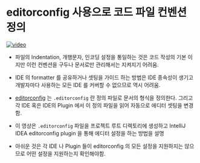 [videoUrl]: http://127.0.0.1:8082/example-video-04.mp4
[thumbnailUrl]: http://127.0.0.1:8082/example-image-04.webp
[tags]: idea,editconfig
[author]: me@aluc.io
[duration]: 00:58
[prev]: ./03-intellij-springboot-start.md
[next]: ./05-intellij-lombok.md

# editorconfig 사용으로 코드 파일 컨벤션 정의

[![video][thumbnailUrl]][videoUrl]

- 파일의 Indentation, 개행문자, 인코딩 설정을 통일하는 것은 코드 작성의 기본
  이지만 이런 컨벤션을 구두나 문서로만 관리해서는 지켜지기 어려움.

- IDE 의 formatter 를 공유하거나 셋팅을 가이드 하는 방법은 IDE 종속성이 생기고
  개발자마다 사용하는 모든 IDE 를 커버할 수 없으므로 역시 어려움.

- [editorconfig][editorconfig] 는 `.editorconfig` 란 정의 파일로 문서의 형식을
  정의한다. 그리고 각 IDE 혹은 IDE의 Plugin 에서 이 정의 파일을 읽어 자동으로
  에디터 셋팅을 변경함.

- 이 영상은 `.editorconfig` 파일을 프로젝트 루트 디렉토리에 생성하고
  IntelliJ IDEA editorconfig plugin 을 통해 에디터 설정을 하는 방법을 설명

- 아쉬운 것은 각 IDE 나 Plugin 들이 editorconfig 의 모든 설정을 지원하지는 않으므로
  어떤 설정을 지원하는지 확인해야함.

[editorconfig]: https://editorconfig.org/
